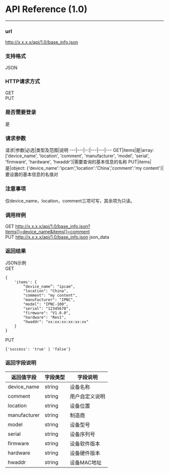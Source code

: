 # API Reference (1.0)
---

### url
http://x.x.x.x/api/1.0/base_info.json

### 支持格式
JSON

### HTTP请求方式
GET  
PUT

### 是否需要登录
是

### 请求参数
 请求|参数|必选|类型及范围|说明
---|---|:-:|---|---|---
GET|items|是|array: ['device_name', 'location', 'comment', 'manufacturer', 'model', 'serial', 'firmware', 'hardware', 'hwaddr']|需要查询的基本信息的名称
PUT|items|是|object: {'device_name':'ipcam','location':'China','comment':'my content'}|要设置的基本信息的名值对

### 注意事项
仅device_name，location，comment三项可写，其余项为只读。

### 调用样例
GET http://x.x.x.x/api/1.0/base_info.json?items[]=device_name&items[]=comment  
PUT http://x.x.x.x/api/1.0/base_info.json json_data

### 返回结果
JSON示例  
GET

	{
		'items': {
			“device_name”: "ipcam",
			"location": "China",
			"comment": "my content",
			"manufacturer": "IPNC",
			"model": "IPNC-100",
			"serial": "12345678",
			"firmware": "V1.0.0",
			"hardware": "Rev1",
			"hwaddr": "xx:xx:xx:xx:xx:xx"
		}
	}
	
PUT

	{'success': 'true' | 'false'}
	
### 返回字段说明
返回值字段|字段类型|字段说明
---|---|---
device_name|string|设备名称
comment|string|用户自定义说明
location|string|设备位置
manufacturer|string|制造商
model|string|设备型号
serial|string|设备序列号
firmware|string|设备软件版本
hardware|string|设备硬件版本
hwaddr|string|设备MAC地址
